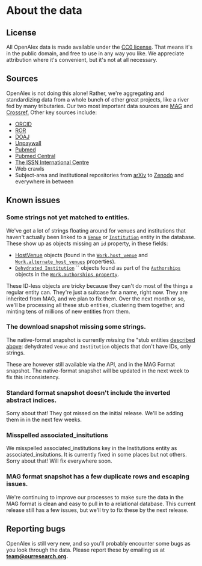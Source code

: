 # About the data

## License

All OpenAlex data is made available under the [CC0 license](https://creativecommons.org/publicdomain/zero/1.0/). That means it's in the public domain, and free to use in any way you like. We appreciate attribution where it's convenient, but it's not at all necessary.

## Sources

OpenAlex is not doing this alone! Rather, we're aggregating and standardizing data from a whole bunch of other great projects, like a river fed by many tributaries. Our two most important data sources are [MAG](https://aka.ms/msracad) and [Crossref.](https://www.crossref.org) Other key sources include:

* [ORCID](https://orcid.org)
* [ROR](https://ror.org)
* [DOAJ](https://doaj.org)
* [Unpaywall](https://unpaywall.org)
* [Pubmed](https://pubmed.ncbi.nlm.nih.gov)
* [Pubmed Central](https://www.ncbi.nlm.nih.gov/pmc/)
* [The ISSN International Centre](https://www.issn.org)
* Web crawls
* Subject-area and institutional repositories from [arXiv](https://arxiv.org) to [Zenodo](https://zenodo.org) and everywhere in between

## Known issues

### Some strings not yet matched to entities.

We've got a lot of strings floating around for venues and institutions that haven't actually been linked to a [`Venue`](about-the-data/venue.md) or [`Institution`](about-the-data/institution.md) entity in the database. These show up as objects missing an `id` property, in these fields:

* [HostVenue](https://docs.openalex.org/entity-objects/work#the-hostvenue-object) objects (found in the [`Work.host_venue`](https://docs.openalex.org/entity-objects/work#host\_venue) and [`Work.alternate_host_venues`](https://docs.openalex.org/entity-objects/work#alternate\_host\_venues) properties).
* [`Dehydrated Institution`](https://docs.openalex.org/entity-objects/institution#the-dehydratedinstitution-object) `` objects found as part of the [`Authorships`](https://docs.openalex.org/entity-objects/work#the-authorship-object) objects in the [`Work.authorships property`](https://docs.openalex.org/entity-objects/work#authorships).

These ID-less objects are tricky because they can't do most of the things a regular entity can. They're just a suitcase for a name, right now.  They are inherited from MAG, and we plan to fix them. Over the next month or so, we'll be processing all these stub entities, clustering them together, and minting tens of millions of new entities from them.

### The download snapshot missing some strings.&#x20;

The native-format snapshot is currently _missing_ the "stub entities [described above](about-the-data.md#some-strings-not-yet-matched-to-entities.): dehydrated `Venue` and `Institution` objects that don't have IDs, only strings.

These are however still available via the API, and in the MAG Format snapshot. The native-format snapshot will be updated in the next week to fix this inconsistency.

### Standard format snapshot doesn't include the inverted abstract indices.&#x20;

Sorry about that!  They got missed on the initial release.  We'll be adding them in in the next few weeks.

### Misspelled associated\_insitutions

We misspelled associated\_institutions key in the Institutions entity as associated\_insitutions. It is currently fixed in some places but not others.  Sorry about that! Will fix everywhere soon.

### MAG format snapshot has a few duplicate rows and escaping issues.

We're continuing to improve our processes to make sure the data in the MAG format is clean and easy to pull in to a relational database. This current release still has a few issues, but we'll try to fix these by the next release.

## Reporting bugs

OpenAlex is still very new, and so you'll probably encounter some bugs as you look through the data. Please report these by emailing us at **team@ourresearch.org.**
